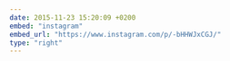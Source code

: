 ```yaml
---
date: 2015-11-23 15:20:09 +0200
embed: "instagram"
embed_url: "https://www.instagram.com/p/-bHHWJxCGJ/"
type: "right"
---
```

